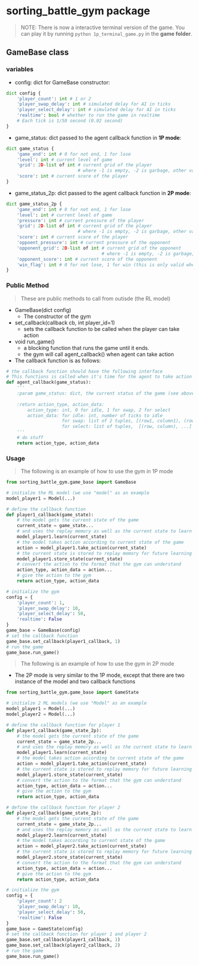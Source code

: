 # sorting_battle_gym package
> NOTE: There is now a interactive terminal version of the game. You can play it by running `python 1p_terminal_game.py` in the **game folder**. 
## GameBase class
### variables
- config: dict for GameBase constructor:
```python
dict config {
    'player_count': int # 1 or 2
    'player_swap_delay': int # simulated delay for AI in ticks
    'player_select_delay': int # simulated delay for AI in ticks
    'realtime': bool # whether to run the game in realtime
    # Each tick is 1/50 second (0.02 second)
}
```
- game_status: dict passed to the agent callback function in **1P mode**:
```python
dict game_status {
    'game_end': int # 0 for not end, 1 for lose
    'level': int # current level of game
    'grid': 2D-list of int # current grid of the player 
                           # where -1 is empty, -2 is garbage, other valid values are >= 0
    'score': int # current score of the player
}
```
- game_status_2p: dict passed to the agent callback function in **2P mode**:
```python
dict game_status_2p {
    'game_end': int # 0 for not end, 1 for lose
    'level': int # current level of game
    'pressure': int # current pressure of the player
    'grid': 2D-list of int # current grid of the player 
                           # where -1 is empty, -2 is garbage, other valid values are >= 0
    'score': int # current score of the player
    'oppoent_pressure': int # current pressure of the opponent
    'opponent_grid': 2D-list of int # current grid of the opponent
                                    # where -1 is empty, -2 is garbage, other valid values are >= 0
    'opponent_score': int # current score of the opponent
    'win_flag': int # 0 for not lose, 1 for win (this is only valid when game_end == 1)
}
```
### Public Method
> These are public methods to call from outisde (the RL model)
- GameBase(dict config)
    - The constructor of the gym
- set_callback(callback cb, int player_id=1) 
    - sets the callback function to be called when the player can take action
- void run_game()
    - a blocking function that runs the game until it ends.
    - the gym will call agent_callback() when agent can take action
- The callback function is as follows:
```python
# the callback function should have the following interface
# This functions is called when it's time for the agent to take action
def agent_callback(game_status):
    '''
    :param game_status: dict, the current status of the game (see above)
    
    :return action_type, action_data: 
        action_type: int, 0 for idle, 1 for swap, 2 for select
        action_data: for idle: int, number of ticks to idle
                     for swap: list of 2 tuples, [(row1, column1), (row2, column2)]
                     for select: list of tuples,  [(row, column), ...]
    '''
    # do stuff
    return action_type, action_data
```
### Usage
> The following is an example of how to use the gym in 1P mode
```python
from sorting_battle_gym.game_base import GameBase

# initialze the ML model (we use "model" as an example
model_player1 = Model(...)

# define the callback function
def player1_callback(game_state):
    # the model gets the current state of the game
    current_state = game_state...
    # and uses the replay memory as well as the current state to learn
    model_player1.learn(current_state)
    # the model takes action according to current state of the game
    action = model_player1.take_action(current_state)
    # the current state is stored to replay memory for future learning
    model_player1.store_state(current_state)
    # convert the action to the format that the gym can understand
    action_type, action_data = action...
    # give the action to the gym
    return action_type, action_data

# initialize the gym
config = {
    'player_count': 1,
    'player_swap_delay': 10,
    'player_select_delay': 50,
    'realtime': False
}
game_base = GameBase(config)
# set the callback function
game_base.set_callback(player1_callback, 1)
# run the game
game_base.run_game()
```
> The following is an example of how to use the gym in 2P mode
- The 2P mode is very similar to the 1P mode, except that there are two instance of the model and two callback functions
```python
from sorting_battle_gym.game_base import GameState

# initialze 2 ML models (we use "Model" as an example
model_player1 = Model(...)
model_player2 = Model(...)

# define the callback function for player 1
def player1_callback(game_state_2p):
    # the model gets the current state of the game
    current_state = game_state_2p...
    # and uses the replay memory as well as the current state to learn
    model_player1.learn(current_state)
    # the model takes action according to current state of the game
    action = model_player1.take_action(current_state)
    # the current state is stored to replay memory for future learning
    model_player1.store_state(current_state)
    # convert the action to the format that the gym can understand
    action_type, action_data = action...
    # give the action to the gym
    return action_type, action_data

# define the callback function for player 2
def player2_callback(game_state_2p):
    # the model gets the current state of the game
    current_state = game_state_2p...
    # and uses the replay memory as well as the current state to learn
    model_player2.learn(current_state)
    # the model takes according to current state of the game
    action = model_player2.take_action(current_state)
    # the current state is stored to replay memory for future learning
    model_player2.store_state(current_state)
    # convert the action to the format that the gym can understand
    action_type, action_data = action...
    # give the action to the gym
    return action_type, action_data

# initialize the gym
config = {
    'player_count': 2
    'player_swap_delay': 10,
    'player_select_delay': 50,
    'realtime': False
}
game_base = GameState(config)
# set the callback function for player 1 and player 2
game_base.set_callback(player1_callback, 1)
game_base.set_callback(player2_callback, 2)
# run the game
game_base.run_game()
```